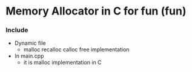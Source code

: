 # Memory Allocator in C for fun (fun)

### Include
 * Dynamic file
   * malloc recalloc calloc free implementation
 * In main.cpp 
   * it is malloc implementation in C 

